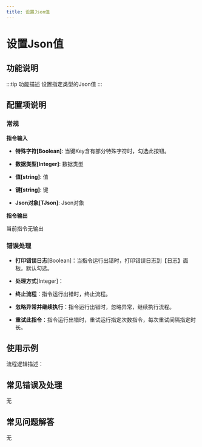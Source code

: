 ```yaml
---
title: 设置Json值
---
```


# 设置Json值

## 功能说明

:::tip 功能描述
设置指定类型的Json值
:::

## 配置项说明

### 常规

**指令输入**

- **特殊字符[Boolean]**: 当键Key含有部分特殊字符时，勾选此按钮。

- **数据类型[Integer]**: 数据类型

- **值[string]**: 值

- **键[string]**: 键

- **Json对象[TJson]**: Json对象


**指令输出**

当前指令无输出

### 错误处理

- **打印错误日志**[Boolean]：当指令运行出错时，打印错误日志到【日志】面板。默认勾选。

- **处理方式**[Integer]：

 - **终止流程**：指令运行出错时，终止流程。

 - **忽略异常并继续执行**：指令运行出错时，忽略异常，继续执行流程。

 - **重试此指令**：指令运行出错时，重试运行指定次数指令，每次重试间隔指定时长。

## 使用示例

流程逻辑描述：

## 常见错误及处理

无

## 常见问题解答

无

